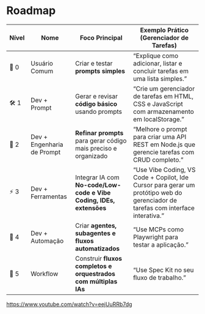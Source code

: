 # Roadmap

| **Nível** | **Nome**                   | **Foco Principal**                                                  | **Exemplo Prático (Gerenciador de Tarefas)**                                                                                     |
| --------- | -------------------------- | ------------------------------------------------------------------- | -------------------------------------------------------------------------------------------------------------------------------- |
| 🌱 0      | Usuário Comum              | Criar e testar **prompts simples**                                  | “Explique como adicionar, listar e concluir tarefas em uma lista simples.”                                                       |
| 🛠️ 1      | Dev + Prompt               | Gerar e revisar **código básico** usando prompts                    | “Crie um gerenciador de tarefas em HTML, CSS e JavaScript com armazenamento em localStorage.”                                    |
| 🎯 2      | Dev + Engenharia de Prompt | **Refinar prompts** para gerar código mais preciso e organizado     | “Melhore o prompt para criar uma API REST em Node.js que gerencie tarefas com CRUD completo.”                                    |
| ⚡ 3      | Dev + Ferramentas          | Integrar IA com **No-code/Low-code e Vibe Coding, IDEs, extensões** | “Use Vibe Coding, VS Code + Copilot, Ide Cursor para gerar um protótipo web do gerenciador de tarefas com interface interativa.” |
| 🤖 4      | Dev + Automação            | Criar **agentes, subagentes e fluxos automatizados**                | “Use MCPs como Playwright para testar a aplicação.”                                                                              |
| 🔄 5      | Workflow                   | Construir **fluxos completos e orquestrados com múltiplas IAs**     | “Use Spec Kit no seu fluxo de trabalho.”                                                                                         |

https://www.youtube.com/watch?v=eejUuRRb7dg
